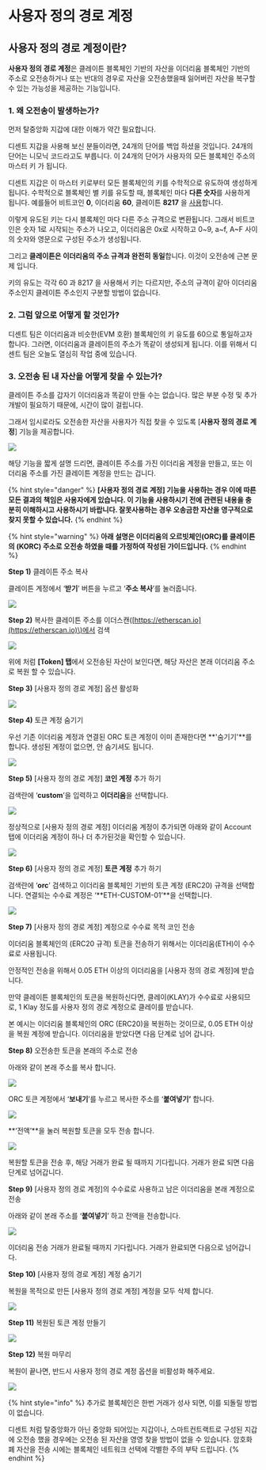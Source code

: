 # 사용자 정의 경로 계정

## **사용자 정의 경로 계정이란?**

**사용자 정의 경로 계정**은 클레이튼 블록체인 기반의 자산을 이더리움 블록체인 기반의 주소로 오전송하거나 또는 반대의 경우로 자산을 오전송했을때 잃어버린 자산을 복구할 수 있는 가능성을 제공하는 기능입니다.

### 1. 왜 오전송이 발생하는가?

먼저 탈중앙화 지갑에 대한 이해가 약간 필요합니다.

디센트 지갑을 사용해 보신 분들이라면, 24개의 단어를 백업 하셨을 것입니다. 24개의 단어는 니모닉 코드라고도 부릅니다. 이 24개의 단어가 사용자의 모든 블록체인 주소의 마스터 키 가 됩니다.

디센트 지갑은 이 마스터 키로부터 모든 블록체인의 키를 수학적으로 유도하여 생성하게 됩니다. 수학적으로 블록체인 별 키를 유도할 때, 블록체인 마다 **다른 숫자**를 사용하게 됩니다. 예를들어 비트코인 **0**, 이더리움 **60**, 클레이튼 **8217** 을 [사용](https://github.com/satoshilabs/slips/blob/master/slip-0044.md)합니다.

이렇게 유도된 키는 다시 블록체인 마다 다른 주소 규격으로 변환됩니다. 그래서 비트코인은 숫자 1로 시작되는 주소가 나오고, 이더리움은 0x로 시작하고 0~9, a~f, A~F 사이의 숫자와 영문으로 구성된 주소가 생성됩니다.

그리고 **클레이튼은 이더리움의 주소 규격과 완전히 동일**합니다. 이것이 오전송에 근본 문제 입니다.

키의 유도는 각각 60 과 8217 을 사용해서 키는 다르지만, 주소의 규격이 같아 이더리움 주소인지 클레이튼 주소인지 구분할 방법이 없습니다.

### 2. 그럼 앞으로 어떻게 할 것인가?

디센트 팀은 이더리움과 비슷한\(EVM 호환\) 블록체인의 키 유도를 60으로 통일하고자 합니다. 그러면, 이더리움과 클레이튼의 주소가 똑같이 생성되게 됩니다. 이를 위해서 디센트 팀은 오늘도 열심히 작업 중에 있습니다.

### 3. 오전송 된 내 자산을 어떻게 찾을 수 있는가?

클레이튼 주소를 갑자기 이더리움과 똑같이 만들 수는 없습니다. 많은 부분 수정 및 추가 개발이 필요하기 때문에, 시간이 많이 걸립니다.

그래서 임시로라도 오전송한 자산을 사용자가 직접 찾을 수 있도록 \[**사용자 정의 경로 계정**\] 기능을 제공합니다.

![](https://cdn-images-1.medium.com/max/800/1*HYmxDf23e44kq9OO55Napg.png)

해당 기능을 짧게 설명 드리면, 클레이튼 주소를 가진 이더리움 계정을 만들고, 또는 이더리움 주소를 가진 클레이튼 계정을 만드는 겁니다.

{% hint style="danger" %}
**\[사용자 정의 경로 계정\] 기능을 사용하는 경우 이에 따른 모든 결과의 책임은 사용자에게 있습니다. 이 기능을 사용하시기 전에 관련된 내용을 충분히 이해하시고 사용하시기 바랍니다. 잘못사용하는 경우 오송금한 자산을 영구적으로 찾지 못할 수 있습니다.** 
{% endhint %}

{% hint style="warning" %}
**아래 설명은 이더리움의 오르빗체인\(ORC\)를 클레이튼의 \(KORC\) 주소로 오전송 하였을 때를 가정하여 작성된 가이드입니다.** 
{% endhint %}

**Step 1\)** 클레이튼 주소 복사

클레이튼 계정에서 ‘**받기**’ 버튼을 누르고 ‘**주소 복사**’를 눌러줍니다.

![](https://cdn-images-1.medium.com/max/800/1*czMiNHCS56-nrWFh30xX4Q.png)

**Step 2\)** 복사한 클레이튼 주소를 이더스캔\([https://etherscan.io](https://etherscan.io)\)에서 검색

![](https://cdn-images-1.medium.com/max/800/1*TE9WkxWHAxhkGekB5dMVig.png)

위에 처럼 **\[Token\] 탭**에서 오전송된 자산이 보인다면, 해당 자산은 본래 이더리움 주소로 복원 할 수 있습니다.

**Step 3\)** \[사용자 정의 경로 계정\] 옵션 활성화

![](https://cdn-images-1.medium.com/max/800/1*HYmxDf23e44kq9OO55Napg.png)

**Step 4\)** 토큰 계정 숨기기

우선 기존 이더리움 계정과 연결된 ORC 토큰 계정이 이미 존재한다면 **'숨기기'**를 합니다. 생성된 계정이 없으면, 안 숨기셔도 됩니다.

![](https://cdn-images-1.medium.com/max/800/1*gaWKmhX2xPCZFJF9nco33A.png)

**Step 5\)** \[사용자 정의 경로 계정\] **코인 계정** 추가 하기

검색란에 ‘**custom**’을 입력하고 **이더리움**을 선택합니다.

![](https://cdn-images-1.medium.com/max/800/1*DedoXirW21DLQ9br6yuErw.png)

정상적으로 \[사용자 정의 경로 계정\] 이더리움 계정이 추가되면 아래와 같이 Account탭에 이더리움 계정이 하나 더 추가된것을 확인할 수 있습니다.

![](https://cdn-images-1.medium.com/max/800/1*27GKxqYKkB35lwMLJMiQ5A.png)

**Step 6\)** \[사용자 정의 경로 계정\] **토큰 계정** 추가 하기

검색란에 ‘**orc**’ 검색하고 이더리움 블록체인 기반의 토큰 계정 \(ERC20\) 규격을 선택합니다. 연결되는 수수료 계정은 ‘**ETH-CUSTOM-01’**을 선택합니다.

![](https://cdn-images-1.medium.com/max/800/1*buTm1Dl-tPUOGrs4xlzCPw.png)

**Step 7\)** \[사용자 정의 경로 계정\] 계정으로 수수료 목적 코인 전송

이더리움 블록체인의 \(ERC20 규격\) 토큰을 전송하기 위해서는 이더리움\(ETH\)이 수수료로 사용됩니다.

안정적인 전송을 위해서 0.05 ETH 이상의 이더리움을 \[사용자 정의 경로 계정\]에 받습니다.

만약 클레이튼 블록체인의 토큰을 복원하신다면, 클레이\(KLAY\)가 수수료로 사용되므로, 1 Klay 정도를 사용자 정의 경로 계정으로 클레이를 받습니다.

본 예시는 이더리움 블록체인의 ORC \(ERC20\)을 복원하는 것이므로, 0.05 ETH 이상을 복원 계정에 받습니다. 이더리움을 받았다면 다음 단계로 넘어 갑니다.

**Step 8\)** 오전송한 토큰을 본래의 주소로 전송

아래와 같이 본래 주소를 복사 합니다.

![](https://cdn-images-1.medium.com/max/800/1*zXZpJ6QeVvkajJeK9NX__w.png)

ORC 토큰 계정에서 ‘**보내기**’를 누르고 복사한 주소를 ‘**붙여넣기’** 합니다.

![](https://cdn-images-1.medium.com/max/800/1*A0qhA0iFZ7nw3807Jn1NSg.png)

**‘전액’**을 눌러 복원할 토큰을 모두 전송 합니다.

![](https://cdn-images-1.medium.com/max/800/1*H8DLw5jFQ_DEstlQ7g-sag.png)

복원할 토큰을 전송 후, 해당 거래가 완료 될 때까지 기다립니다. 거래가 완료 되면 다음 단계로 넘어갑니다.

**Step 9\)** \[사용자 정의 경로 계정\]의 수수료로 사용하고 남은 이더리움을 본래 계정으로 전송

아래와 같이 본래 주소를 ‘**붙여넣기**’ 하고 전액을 전송합니다.

![](https://cdn-images-1.medium.com/max/800/1*cxoFh8fXyL0KRtBxFx_z-g.png)

이더리움 전송 거래가 완료될 때까지 기다립니다. 거래가 완료되면 다음으로 넘어갑니다.

**Step 10\)** \[사용자 정의 경로 계정\] 계정 숨기기

복원을 목적으로 만든 \[사용자 정의 경로 계정\] 계정을 모두 삭제 합니다. 

![](https://cdn-images-1.medium.com/max/800/1*1hsMREm591WM57Lbhpr5EQ.png)

**Step 11\)** 복원된 토큰 계정 만들기

![](https://cdn-images-1.medium.com/max/800/1*6yzLp0MSvceaBBdNXr-tRg.png)

**Step 12\)** 복원 마무리

복원이 끝나면, 반드시 사용자 정의 경로 계정 옵션을 비활성화 해주세요.

![](https://cdn-images-1.medium.com/max/800/1*pGt0yyeEYxIN-tjTJeD0wg.png)

{% hint style="info" %}
추가로 블록체인은 한번 거래가 성사 되면, 이를 되돌릴 방법이 없습니다.

디센트 처럼 탈중앙화가 아닌 중앙화 되어있는 지갑이나, 스마트컨트랙트로 구성된 지갑에 오전송 했을 경우에는 오전송 된 자산을 영영 찾을 방법이 없을 수 있습니다. 암호화폐 자산을 전송 시에는 블록체인 네트워크 선택에 각별한 주의 부탁 드립니다.
{% endhint %}

